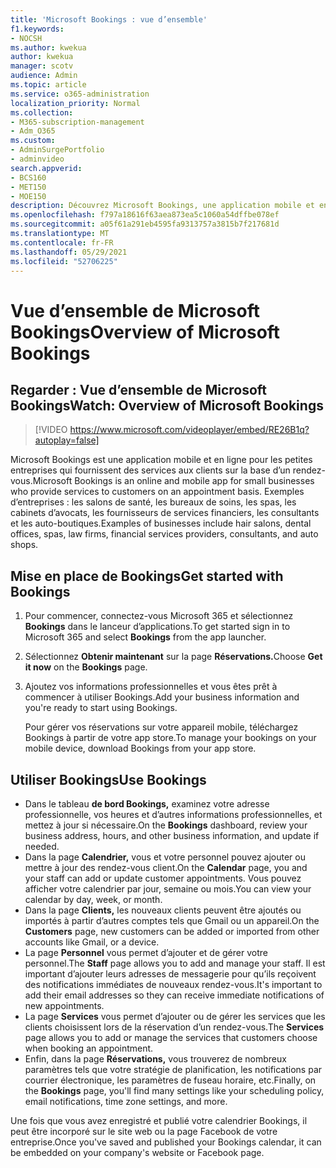 ```yaml
---
title: 'Microsoft Bookings : vue d’ensemble'
f1.keywords:
- NOCSH
ms.author: kwekua
author: kwekua
manager: scotv
audience: Admin
ms.topic: article
ms.service: o365-administration
localization_priority: Normal
ms.collection:
- M365-subscription-management
- Adm_O365
ms.custom:
- AdminSurgePortfolio
- adminvideo
search.appverid:
- BCS160
- MET150
- MOE150
description: Découvrez Microsoft Bookings, une application mobile et en ligne pour les petites entreprises qui fournit des rendez-vous à vos clients.
ms.openlocfilehash: f797a18616f63aea873ea5c1060a54dffbe078ef
ms.sourcegitcommit: a05f61a291eb4595fa9313757a3815b7f217681d
ms.translationtype: MT
ms.contentlocale: fr-FR
ms.lasthandoff: 05/29/2021
ms.locfileid: "52706225"
---
```

# <a name="overview-of-microsoft-bookings"></a><span data-ttu-id="53b50-103">Vue d’ensemble de Microsoft Bookings</span><span class="sxs-lookup"><span data-stu-id="53b50-103">Overview of Microsoft Bookings</span></span>

## <a name="watch-overview-of-microsoft-bookings"></a><span data-ttu-id="53b50-104">Regarder : Vue d’ensemble de Microsoft Bookings</span><span class="sxs-lookup"><span data-stu-id="53b50-104">Watch: Overview of Microsoft Bookings</span></span>

> [!VIDEO https://www.microsoft.com/videoplayer/embed/RE26B1q?autoplay=false]

<span data-ttu-id="53b50-105">Microsoft Bookings est une application mobile et en ligne pour les petites entreprises qui fournissent des services aux clients sur la base d’un rendez-vous.</span><span class="sxs-lookup"><span data-stu-id="53b50-105">Microsoft Bookings is an online and mobile app for small businesses who provide services to customers on an appointment basis.</span></span> <span data-ttu-id="53b50-106">Exemples d’entreprises : les salons de santé, les bureaux de soins, les spas, les cabinets d’avocats, les fournisseurs de services financiers, les consultants et les auto-boutiques.</span><span class="sxs-lookup"><span data-stu-id="53b50-106">Examples of businesses include hair salons, dental offices, spas, law firms, financial services providers, consultants, and auto shops.</span></span>

## <a name="get-started-with-bookings"></a><span data-ttu-id="53b50-107">Mise en place de Bookings</span><span class="sxs-lookup"><span data-stu-id="53b50-107">Get started with Bookings</span></span>

1. <span data-ttu-id="53b50-108">Pour commencer, connectez-vous Microsoft 365 et sélectionnez **Bookings** dans le lanceur d’applications.</span><span class="sxs-lookup"><span data-stu-id="53b50-108">To get started sign in to Microsoft 365 and select **Bookings** from the app launcher.</span></span>
1. <span data-ttu-id="53b50-109">Sélectionnez **Obtenir maintenant** sur la page **Réservations.**</span><span class="sxs-lookup"><span data-stu-id="53b50-109">Choose **Get it now** on the **Bookings** page.</span></span>
1. <span data-ttu-id="53b50-110">Ajoutez vos informations professionnelles et vous êtes prêt à commencer à utiliser Bookings.</span><span class="sxs-lookup"><span data-stu-id="53b50-110">Add your business information and you're ready to start using Bookings.</span></span>

    <span data-ttu-id="53b50-111">Pour gérer vos réservations sur votre appareil mobile, téléchargez Bookings à partir de votre app store.</span><span class="sxs-lookup"><span data-stu-id="53b50-111">To manage your bookings on your mobile device, download Bookings from your app store.</span></span>

## <a name="use-bookings"></a><span data-ttu-id="53b50-112">Utiliser Bookings</span><span class="sxs-lookup"><span data-stu-id="53b50-112">Use Bookings</span></span>

- <span data-ttu-id="53b50-113">Dans le tableau **de bord Bookings,** examinez votre adresse professionnelle, vos heures et d’autres informations professionnelles, et mettez à jour si nécessaire.</span><span class="sxs-lookup"><span data-stu-id="53b50-113">On the **Bookings** dashboard, review your business address, hours, and other business information, and update if needed.</span></span>
- <span data-ttu-id="53b50-114">Dans la page **Calendrier,** vous et votre personnel pouvez ajouter ou mettre à jour des rendez-vous client.</span><span class="sxs-lookup"><span data-stu-id="53b50-114">On the **Calendar** page, you and your staff can add or update customer appointments.</span></span> <span data-ttu-id="53b50-115">Vous pouvez afficher votre calendrier par jour, semaine ou mois.</span><span class="sxs-lookup"><span data-stu-id="53b50-115">You can view your calendar by day, week, or month.</span></span>
- <span data-ttu-id="53b50-116">Dans la page **Clients,** les nouveaux clients peuvent être ajoutés ou importés à partir d’autres comptes tels que Gmail ou un appareil.</span><span class="sxs-lookup"><span data-stu-id="53b50-116">On the **Customers** page, new customers can be added or imported from other accounts like Gmail, or a device.</span></span>
- <span data-ttu-id="53b50-117">La page **Personnel** vous permet d’ajouter et de gérer votre personnel.</span><span class="sxs-lookup"><span data-stu-id="53b50-117">The **Staff** page allows you to add and manage your staff.</span></span> <span data-ttu-id="53b50-118">Il est important d’ajouter leurs adresses de messagerie pour qu’ils reçoivent des notifications immédiates de nouveaux rendez-vous.</span><span class="sxs-lookup"><span data-stu-id="53b50-118">It's important to add their email addresses so they can receive immediate notifications of new appointments.</span></span>
- <span data-ttu-id="53b50-119">La page **Services** vous permet d’ajouter ou de gérer les services que les clients choisissent lors de la réservation d’un rendez-vous.</span><span class="sxs-lookup"><span data-stu-id="53b50-119">The **Services** page allows you to add or manage the services that customers choose when booking an appointment.</span></span>
- <span data-ttu-id="53b50-120">Enfin, dans la page **Réservations,** vous trouverez de nombreux paramètres tels que votre stratégie de planification, les notifications par courrier électronique, les paramètres de fuseau horaire, etc.</span><span class="sxs-lookup"><span data-stu-id="53b50-120">Finally, on the **Bookings** page, you'll find many settings like your scheduling policy, email notifications, time zone settings, and more.</span></span>

<span data-ttu-id="53b50-121">Une fois que vous avez enregistré et publié votre calendrier Bookings, il peut être incorporé sur le site web ou la page Facebook de votre entreprise.</span><span class="sxs-lookup"><span data-stu-id="53b50-121">Once you've saved and published your Bookings calendar, it can be embedded on your company's website or Facebook page.</span></span>
